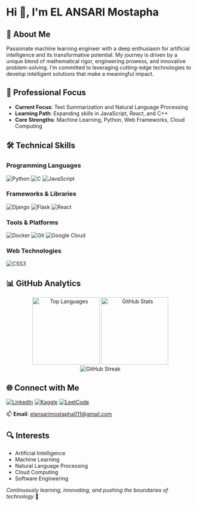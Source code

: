 # Hi 👋, I'm EL ANSARI Mostapha

## 🚀 About Me
Passionate machine learning engineer with a deep enthusiasm for artificial intelligence and its transformative potential. My journey is driven by a unique blend of mathematical rigor, engineering prowess, and innovative problem-solving. I'm committed to leveraging cutting-edge technologies to develop intelligent solutions that make a meaningful impact.

## 🔬 Professional Focus
- **Current Focus**: Text Summarization and Natural Language Processing
- **Learning Path**: Expanding skills in JavaScript, React, and C++
- **Core Strengths**: Machine Learning, Python, Web Frameworks, Cloud Computing

## 🛠️ Technical Skills

### Programming Languages
![Python](https://img.shields.io/badge/Python-3776AB?style=for-the-badge&logo=python&logoColor=white)
![C](https://img.shields.io/badge/C-00599C?style=for-the-badge&logo=c&logoColor=white)
![JavaScript](https://img.shields.io/badge/JavaScript-F7DF1E?style=for-the-badge&logo=javascript&logoColor=black)

### Frameworks & Libraries
![Django](https://img.shields.io/badge/Django-092E20?style=for-the-badge&logo=django&logoColor=white)
![Flask](https://img.shields.io/badge/Flask-000000?style=for-the-badge&logo=flask&logoColor=white)
![React](https://img.shields.io/badge/React-20232A?style=for-the-badge&logo=react&logoColor=61DAFB)

### Tools & Platforms
![Docker](https://img.shields.io/badge/Docker-2CA5E0?style=for-the-badge&logo=docker&logoColor=white)
![Git](https://img.shields.io/badge/Git-F05032?style=for-the-badge&logo=git&logoColor=white)
![Google Cloud](https://img.shields.io/badge/Google_Cloud-4285F4?style=for-the-badge&logo=google-cloud&logoColor=white)

### Web Technologies
![CSS3](https://img.shields.io/badge/CSS3-1572B6?style=for-the-badge&logo=css3&logoColor=white)

## 📊 GitHub Analytics

<div align="center">
  <img height="180em" src="https://github-readme-stats.vercel.app/api/top-langs?username=mostaphaelansari&show_icons=true&locale=en&layout=compact&theme=dark" alt="Top Languages"/>
  <img height="180em" src="https://github-readme-stats.vercel.app/api?username=mostaphaelansari&show_icons=true&locale=en&theme=dark" alt="GitHub Stats"/>
</div>

<div align="center">
  <img src="https://github-readme-streak-stats.herokuapp.com/?user=mostaphaelansari&theme=dark" alt="GitHub Streak"/>
</div>

## 🌐 Connect with Me

[![LinkedIn](https://img.shields.io/badge/LinkedIn-0077B5?style=for-the-badge&logo=linkedin&logoColor=white)](https://linkedin.com/in/mostapha-el-ansari)
[![Kaggle](https://img.shields.io/badge/Kaggle-20BEFF?style=for-the-badge&logo=kaggle&logoColor=white)](https://kaggle.com/mostapha-el-ansari-2000)
[![LeetCode](https://img.shields.io/badge/LeetCode-FFA116?style=for-the-badge&logo=leetcode&logoColor=white)](https://www.leetcode.com/mostapha_el_ansari)

📫 **Email**: elansarimostapha011@gmail.com

## 🔍 Interests
- Artificial Intelligence
- Machine Learning
- Natural Language Processing
- Cloud Computing
- Software Engineering

*Continuously learning, innovating, and pushing the boundaries of technology* 🚀
